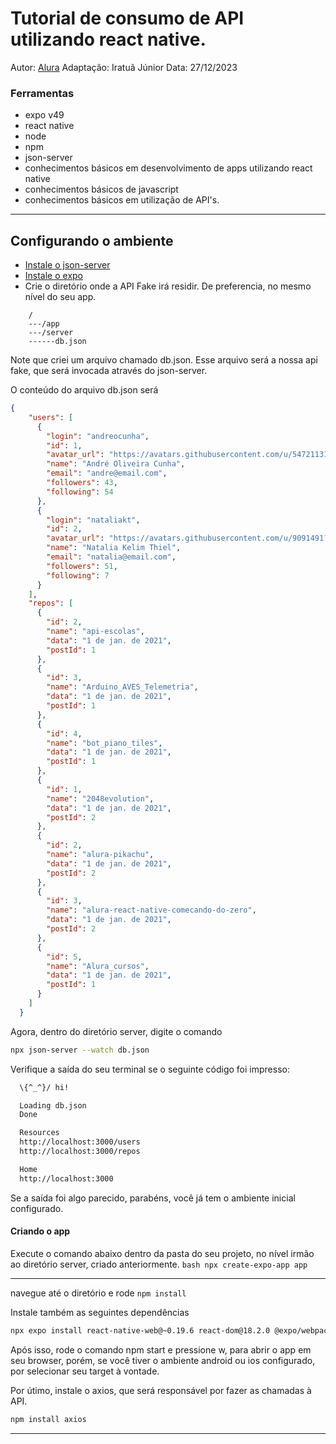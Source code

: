 # Tutorial de consumo de API utilizando react native.
Autor: [Alura](https://cursos.alura.com.br/course/react-native-utilizando-web-api/)
Adaptação: Iratuã Júnior
Data: 27/12/2023
### Ferramentas
* expo v49
* react native
* node
* npm
* json-server
* conhecimentos básicos em desenvolvimento de apps utilizando react native
* conhecimentos básicos de javascript
* conhecimentos básicos em utilização de API's.
_____
## Configurando o ambiente
* [Instale o json-server](https://www.npmjs.com/package/json-server)
* [Instale o expo](https://docs.expo.dev/get-started/installation/)
* Crie o diretório onde a API Fake irá residir. De preferencia, no mesmo nível do seu app.
```
    /
    ---/app
    ---/server
    ------db.json
```
Note que criei um arquivo chamado db.json. Esse arquivo será a nossa api fake, que será invocada através do json-server.

O conteúdo do arquivo db.json será
```json
{
    "users": [
      {
        "login": "andreocunha",
        "id": 1,
        "avatar_url": "https://avatars.githubusercontent.com/u/54721131?v=4",
        "name": "André Oliveira Cunha",
        "email": "andre@email.com",
        "followers": 43,
        "following": 54
      },
      {
        "login": "nataliakt",
        "id": 2,
        "avatar_url": "https://avatars.githubusercontent.com/u/9091491?v=4",
        "name": "Natalia Kelim Thiel",
        "email": "natalia@email.com",
        "followers": 51,
        "following": 7
      }
    ],
    "repos": [
      {
        "id": 2,
        "name": "api-escolas",
        "data": "1 de jan. de 2021",
        "postId": 1
      },
      {
        "id": 3,
        "name": "Arduino_AVES_Telemetria",
        "data": "1 de jan. de 2021",
        "postId": 1
      },
      {
        "id": 4,
        "name": "bot_piano_tiles",
        "data": "1 de jan. de 2021",
        "postId": 1
      },
      {
        "id": 1,
        "name": "2048evolution",
        "data": "1 de jan. de 2021",
        "postId": 2
      },
      {
        "id": 2,
        "name": "alura-pikachu",
        "data": "1 de jan. de 2021",
        "postId": 2
      },
      {
        "id": 3,
        "name": "alura-react-native-comecando-do-zero",
        "data": "1 de jan. de 2021",
        "postId": 2
      },
      {
        "id": 5,
        "name": "Alura_cursos",
        "data": "1 de jan. de 2021",
        "postId": 1
      }
    ]
  }
```

Agora, dentro do diretório server, digite o comando
```bash
npx json-server --watch db.json
```
Verifique a saída do seu terminal se o seguinte código foi impresso:

```bash
  \{^_^}/ hi!

  Loading db.json
  Done

  Resources
  http://localhost:3000/users
  http://localhost:3000/repos

  Home
  http://localhost:3000
```

Se a saída foi algo parecido, parabéns, você já tem o ambiente inicial configurado.


#### Criando o app

Execute o comando abaixo dentro da pasta do seu projeto, no nível irmão ao diretório server, criado anteriormente.
```bash npx create-expo-app app  ```
_____

navegue até o diretório e rode ```npm install```

Instale também as seguintes dependências
```bash
npx expo install react-native-web@~0.19.6 react-dom@18.2.0 @expo/webpack-config@^19.0.0
```

Após isso, rode o comando npm start e pressione w, para abrir o app em seu browser, porém, se você tiver o ambiente android ou ios configurado, por selecionar seu target à vontade.

Por útimo, instale o axios, que será responsável por fazer as chamadas à API.

```bash
npm install axios   
```

______________
